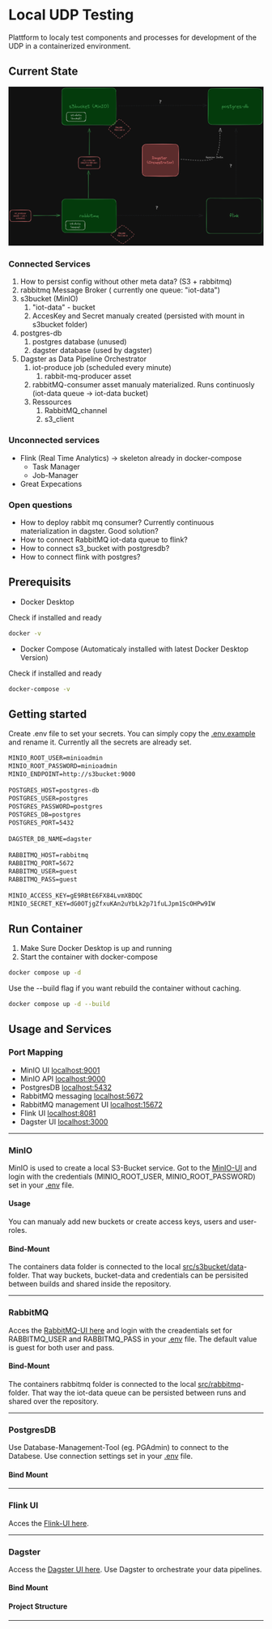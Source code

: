 # Local UDP Testing

Plattform to localy test components and processes for development of the UDP in a containerized environment.

## Current State

![alt text](overview.excalidraw.png)

### Connected Services

1. How to persist config without other meta data? (S3 + rabbitmq)
2. rabbitmq Message Broker ( currently one queue: "iot-data")
3. s3bucket (MinIO)
   1. "iot-data" - bucket
   2. AccesKey and Secret manualy created (persisted with mount in s3bucket folder)
4. postgres-db
   1. postgres database (unused)
   2. dagster database (used by dagster)
5. Dagster as Data Pipeline Orchestrator
   1. iot-produce job (scheduled every minute)
      1. rabbit-mq-producer asset
   2. rabbitMQ-consumer asset manualy materialized. Runs continuosly (iot-data queue -> iot-data bucket)
   3. Ressources
      1. RabbitMQ_channel
      2. s3_client

### Unconnected services

- Flink (Real Time Analytics) -> skeleton already in docker-compose
  - Task Manager
  - Job-Manager
- Great Expecations

### Open **questions**

- How to deploy rabbit mq consumer? Currently continuous materialization in dagster. Good solution?
- How to connect RabbitMQ iot-data queue to flink?
- How to connect s3_bucket with postgresdb?
- How to connect flink with postgres?

## Prerequisits

- Docker Desktop

Check if installed and ready

```bash
docker -v
```

- Docker Compose (Automaticaly installed with latest Docker Desktop Version)

Check if installed and ready

```bash
docker-compose -v
```

## Getting started

Create .env file to set your secrets. You can simply copy the [.env.example](./.env.example) and rename it. Currently all the secrets are already set.

```
MINIO_ROOT_USER=minioadmin
MINIO_ROOT_PASSWORD=minioadmin
MINIO_ENDPOINT=http://s3bucket:9000

POSTGRES_HOST=postgres-db
POSTGRES_USER=postgres
POSTGRES_PASSWORD=postgres
POSTGRES_DB=postgres
POSTGRES_PORT=5432

DAGSTER_DB_NAME=dagster

RABBITMQ_HOST=rabbitmq
RABBITMQ_PORT=5672
RABBITMQ_USER=guest
RABBITMQ_PASS=guest

MINIO_ACCESS_KEY=gE9RBtE6FX84LvmXBDQC
MINIO_SECRET_KEY=dG0OTjgZfxuKAn2uYbLk2p71fuLJpm1ScOHPw9IW
```

## Run Container

1. Make Sure Docker Desktop is up and running
2. Start the container with docker-compose

```bash
docker compose up -d
```

Use the --build flag if you want rebuild the container without caching.

```bash
docker compose up -d --build
```

## Usage and Services

### Port Mapping

- MinIO UI [localhost:9001](http://localhost:9001)
- MinIO API [localhost:9000](http://localhost:9000)
- PostgresDB [localhost:5432](http://localhost:5432)
- RabbitMQ messaging [localhost:5672](http://localhost:5672)
- RabbitMQ management UI [localhost:15672](http://localhost:15672)
- Flink UI [localhost:8081](http://localhost:8081)
- Dagster UI [localhost:3000](http://localhost:3000)

<hr style="height:1px;">

### MinIO

MinIO is used to create a local S3-Bucket service. Got to the [MinIO-UI](http://localhost:9001) and login with the credentials (MINIO_ROOT_USER, MINIO_ROOT_PASSWORD) set in your [.env](./.env) file.

#### Usage

You can manualy add new buckets or create access keys, users and user-roles.

#### Bind-Mount

The containers data folder is connected to the local [src/s3bucket/data](src/s3bucket/data)-folder. That way buckets, bucket-data and credentials can be persisited between builds and shared inside the repository.

<hr style="height:1px;">

### RabbitMQ

Acces the [RabbitMQ-UI here](http://localhost:15672) and login with the creadentials set for RABBITMQ_USER and RABBITMQ_PASS in your [.env](./.env) file. The default value is guest for both user and pass.

#### Bind-Mount

The containers rabbitmq folder is connected to the local [src/rabbitmq](src/rabbitmwq)-folder. That way the iot-data queue can be persisted between runs and shared over the repository.

<hr style="height:1px;">

### PostgresDB

Use Database-Management-Tool (eg. PGAdmin) to connect to the Databese. Use connection settings set in your [.env](./.env) file.

#### Bind Mount

<hr style="height:1px;">

### Flink UI

Acces the [Flink-UI here](http://localhost:8081).

<hr style="height:1px;">

### Dagster

Access the [Dagster UI here](http://localhost:3000). Use Dagster to orchestrate your data pipelines.

#### Bind Mount

#### Project Structure

<hr style="height:1px;">
